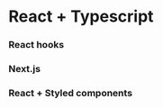 # React + Typescript





### React hooks







### Next.js





### React + Styled components







